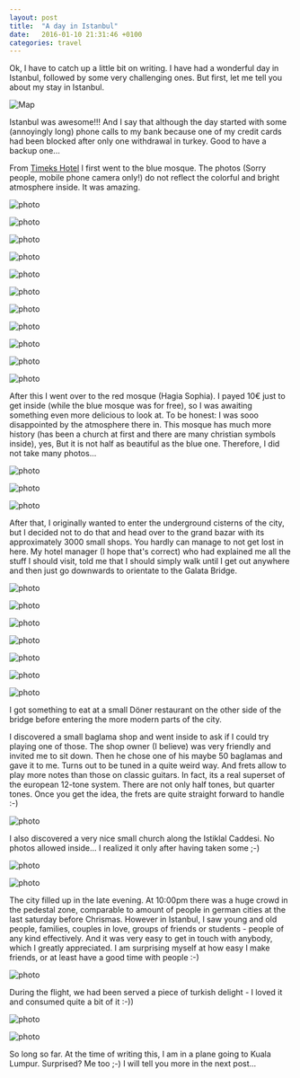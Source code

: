 ```yaml
---
layout: post
title:  "A day in Istanbul"
date:   2016-01-10 21:31:46 +0100
categories: travel
---
```

Ok, I have to catch up a little bit on writing. I have had a wonderful day in Istanbul, followed by some very challenging ones. But first, let me tell you about my stay in Istanbul.

![Map](http://www.orangesmile.com/common/img_city_maps/istanbul-map-5.jpg)

Istanbul was awesome!!! And I say that although the day started with some (annoyingly long) phone calls to my bank because one of my credit cards had been blocked after only one withdrawal in turkey. Good to have a backup one...

From [Timeks Hotel](https://www.booking.com/hotel/tr/timeks.en-gb.html) I first went to the blue mosque. The photos (Sorry people, mobile phone camera only!) do not reflect the colorful and bright atmosphere inside. It was amazing.

![photo](/img/istanbul/20160108_122645.jpg)

![photo](/img/istanbul/20160108_122653.jpg)

![photo](/img/istanbul/20160108_122908.jpg)

![photo](/img/istanbul/20160108_123207.jpg)

![photo](/img/istanbul/20160108_123708.jpg)

![photo](/img/istanbul/20160108_123729.jpg)

![photo](/img/istanbul/20160108_123818.jpg)

![photo](/img/istanbul/20160108_123824.jpg)

![photo](/img/istanbul/20160108_123913.jpg)

![photo](/img/istanbul/20160108_124530.jpg)

![photo](/img/istanbul/20160108_124706.jpg)


After this I went over to the red mosque (Hagia Sophia). I payed 10€ just to get inside (while the blue mosque was for free), so I was awaiting something even more delicious to look at. To be honest: I was sooo disappointed by the atmosphere there in. This mosque has much more history (has been a church at first and there are many christian symbols inside), yes, But it is not half as beautiful as the blue one. Therefore, I did not take many photos...

![photo](/img/istanbul/20160108_124815.jpg)

![photo](/img/istanbul/20160108_131157.jpg)

![photo](/img/istanbul/20160108_132730.jpg)

After that, I originally wanted to enter the underground cisterns of the city, but I decided not to do that and head over to the grand bazar with its approximately 3000 small shops. You hardly can manage to not get lost in here. My hotel manager (I hope that's correct) who had explained me all the stuff I should visit, told me that I should simply walk until I get out anywhere and then just go downwards to orientate to the Galata Bridge.

![photo](/img/istanbul/20160108_135320.jpg)

![photo](/img/istanbul/20160108_140011.jpg)

![photo](/img/istanbul/20160108_140239.jpg)

![photo](/img/istanbul/20160108_140803.jpg)

![photo](/img/istanbul/20160108_141134.jpg)

![photo](/img/istanbul/20160108_144501.jpg)

![photo](/img/istanbul/20160108_144800.jpg)

I got something to eat at a small Döner restaurant on the other side of the bridge before entering the more modern parts of the city.

I discovered a small baglama shop and went inside to ask if I could try playing one of those. The shop owner (I believe) was very friendly and invited me to sit down. Then he chose one of his maybe 50 baglamas and gave it to me. Turns out to be tuned in a quite weird way. And frets allow to play more notes than those on classic guitars. In fact, its a real superset of the european 12-tone system. There are not only half tones, but quarter tones. Once you get the idea, the frets are quite straight forward to handle :-)

![photo](/img/istanbul/20160108_155825.jpg)

I also discovered a very nice small church along the Istiklal Caddesi. No photos allowed inside... I realized it only after having taken some ;-)

![photo](/img/istanbul/small-church1.jpg)

![photo](/img/istanbul/small-church2.jpg)

The city filled up in the late evening. At 10:00pm there was a huge crowd in the pedestal zone, comparable to amount of people in german cities at the last saturday before Chrismas. However in Istanbul, I saw young and old people, families, couples in love, groups of friends or students - people of any kind effectively. And it was very easy to get in touch with anybody, which I greatly appreciated. I am surprising myself at how easy I make friends, or at least have a good time with people :-)

![photo](/img/istanbul/20160108_181249.jpg)

During the flight, we had been served a piece of turkish delight - I loved it and consumed quite a bit of it :-))

![photo](/img/istanbul/20160108_195515.jpg)

![photo](/img/istanbul/20160108_205617.jpg)

So long so far. At the time of writing this, I am in a plane going to Kuala Lumpur. Surprised? Me too ;-) I will tell you more in the next post...
